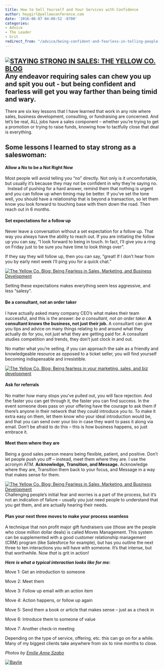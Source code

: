 ```yaml
---
title: How to Sell Yourself and Your Services with Confidence
author: heygirl@yellowconference.com
date: '2016-06-07 04:00:52 -0700'
categories:
- Advice
- The Leader
- Grit
redirect_from: "/advice/being-confident-and-fearless-in-telling-people-about-your-business-value/"
---
```


## [![STAYING STRONG IN SALES: THE YELLOW CO. BLOG](https://yellow-blog-images.imgix.net/2016/06/KAT1285.jpg)](https://yellow-blog-images.imgix.net/2016/06/KAT1285.jpg)Any endeavor requiring sales can chew you up and spit you out - but being confident and fearless will get you way farther than being timid and wary.

There are six key lessons that I have learned that work in any role where sales, business development, consulting, or fundraising are concerned. And let’s be real, ALL jobs have a sales component – whether you’re trying to get a promotion or trying to raise funds, knowing how to tactfully close that deal is everything.

## Some lessons I learned to stay strong as a saleswoman: 

#### Allow a No to be a Not Right Now

Most people will avoid telling you “no” directly. Not only is it uncomfortable, but usually it’s because they may not be confident in why they’re saying no.   Instead of pushing for a hard answer, remind them that nothing is urgent and you can follow up when timing may be better. If you’ve set the tone well, you should have a relationship that is beyond a transaction, so let them know you look forward to touching base with them down the road. Then reach out in 6 months.

#### Set expectations for a follow up

Never leave a conversation without a set expectation for a follow up. That way you always have the ability to reach out. If you are initiating the follow up you can say, “I look forward to being in touch. In fact, I’ll give you a ring on Friday just to be sure you have time to look things over”.

If they say they will follow up, then you can say, “great! If I don’t hear from you by early next week I’ll ping you for a quick chat.”

[![The Yellow Co. Blog: Being Fearless in Sales, Marketing, and Business Development](https://yellow-blog-images.imgix.net/2016/06/KAT1323.jpg)](https://yellow-blog-images.imgix.net/2016/06/KAT1323.jpg)

Setting these expectations makes everything seem less aggressive, and less “salesy”.

#### Be a consultant, not an order taker

I have actually asked many company CEO’s what makes their team successful, and this is the answer: _be a consultant, not an order taker._ **A consultant knows the business, not just their job.** A consultant can give you tips and advice on many things relating to and around what they actually do for you, not just what they are getting paid for. A consultant studies competition and trends, they don’t just clock in and out.

No matter what you’re selling, if you can approach the sale as a friendly and knowledgeable resource as opposed to a ticket seller, you will find yourself becoming indispensable and irresistible.

[![The Yellow Co. Blog: Being fearless in your marketing, sales, and biz development](https://yellow-blog-images.imgix.net/2016/06/KAT1291.jpg)](https://yellow-blog-images.imgix.net/2016/06/KAT1291.jpg)

#### Ask for referrals

No matter how many stops you’ve pulled out, you will face rejection. And the faster you can get through it, the faster you can find success. In the event someone does pass on your offering have the courage to ask them if there’s anyone in their network that they could introduce you to. To make it extra easy on them, let them know who your ideal introduction would be, and that you can send over your bio in case they want to pass it along via email. Don’t be afraid to do this – this is how business happens, so just embrace it.

#### Meet them where they are

Being a good sales person means being flexible, patient, and positive. Don’t let people push you off – instead, meet them where they are. I use the acronym ATM. **Acknowledge, Transition, and Message.** Acknowledge where they are, Transition them back to your focus, and Message in a way that makes sense for them.

[![The Yellow Co. Blog: Being Fearless in Sales, Marketing, and Business Development](https://yellow-blog-images.imgix.net/2016/06/DSC_1736.jpg)](https://yellow-blog-images.imgix.net/2016/06/DSC_1736.jpg)Challenging people’s initial fear and worries is a part of the process, but it’s not an indication of failure – usually you just need people to understand that you get them, and are actually hearing their needs.

#### Plan your next three moves to make your process seamless

A technique that non profit major gift fundraisers use (those are the people who close million dollar deals) is called Moves Management. This system can be supplemented with a good customer relationship management (CRM) program (like Salesforce for example), but has you outline the next three to ten interactions you will have with someone. It’s that intense, but that worthwhile. Now _that_ is grit in action! 

_**Here is what a typical interaction looks like for me:**_

Move 1: Get an introduction to someone

Move 2: Meet them

Move 3: Follow up email with an action item

Move 4: Action happens, or follow up again

Move 5: Send them a book or article that makes sense – just as a check in

Move 6: Introduce them to someone of value

Move 7: Another check-in meeting

Depending on the type of service, offering, etc. this can go on for a while. Many of my biggest clients take anywhere from six to nine months to close.

_Photos by [Emilie Anne Szabo](http://www.emilieanneszabo.com/)_

[![Baylie](https://yellow-blog-images.imgix.net/2016/04/Baylie.jpg)](http://www.abelimpact.com/)
